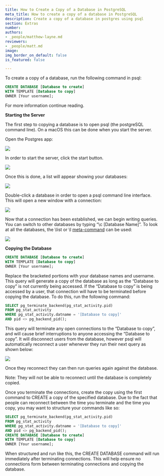 ```yaml
---
title: How to Create a Copy of a Database in PostgreSQL
meta_title: How to create a copy of a database in PostgreSQL
description: Create a copy of a database in postgres using psql
section: Extras
number:
authors:
- _people/matthew-layne.md
reviewers:
- _people/matt.md
image:
img_border_on_default: false
is_featured: false

---
```

To create a copy of a database, run the following command in psql:

```sql
CREATE DATABASE [Database to create]
WITH TEMPLATE [Database to copy]
OWNER [Your username];
```

For more information continue reading.

**Starting the Server**

The first step to copying a database is to open psql (the postgreSQL command line). On a macOS this can be done when you start the server.

Open the Postgres app:

![](/assets/images/learn-sql/extras/copyDBs/copyDBs_1.png)

In order to start the server, click the start button.

![](/assets/images/learn-sql/extras/copyDBs/copyDBs_2.png)

Once this is done, a list will appear showing your databases:

![](/assets/images/learn-sql/extras/copyDBs/copyDBs_3.png)

Double-click a database in order to open a psql command line interface. This will open a new window with a connection:

![](/assets/images/learn-sql/extras/copyDBs/copyDBs_4.png)

Now that a connection has been established, we can begin writing queries. You can switch to other databases by typing “\\c \[Database Name\]”. To look at all the databases, the \\list or \\l [meta-command](https://chartio.com/resources/tutorials/how-to-list-databases-and-tables-in-postgresql-using-psql/) can be used:

![](/assets/images/learn-sql/extras/copyDBs/copyDBs_5.png)

**Copying the Database**

```sql
CREATE DATABASE [Database to create]
WITH TEMPLATE [Database to copy]
OWNER [Your username];
```

Replace the bracketed portions with your database names and username. This query will generate a copy of the database as long as the “Database to copy” is not currently being accessed. If the “Database to copy” is being accessed by a user, that connection will have to be terminated before copying the database. To do this, run the following command:

```sql
SELECT pg_terminate_backend(pg_stat_activity.pid)
FROM pg_stat_activity
WHERE pg_stat_activity.datname = '[Database to copy]'
AND pid <> pg_backend_pid();
```

This query will terminate any open connections to the “Database to copy”, and will cause brief interruptions to anyone accessing the “Database to copy”. It will disconnect users from the database, however psql will automatically reconnect a user whenever they run their next query as shown below:

![](/assets/images/learn-sql/extras/copyDBs/copyDBs_6.png)

Once they reconnect they can then run queries again against the database.

Note: They will not be able to reconnect until the database is completely copied.

Once you terminate the connections, create the copy using the first command to CREATE a copy of the specified database. Due to the fact that people can reconnect between the time you terminate and the time you copy, you may want to structure your commands like so:

```sql
SELECT pg_terminate_backend(pg_stat_activity.pid)
FROM pg_stat_activity
WHERE pg_stat_activity.datname = '[Database to copy]'
AND pid <> pg_backend_pid();
CREATE DATABASE [Database to create]
WITH TEMPLATE [Database to copy]
OWNER [Your username];
```

When structured and run like this, the CREATE DATABASE command will run immediately after terminating connections. This will help ensure no connections form between terminating connections and copying the database.
